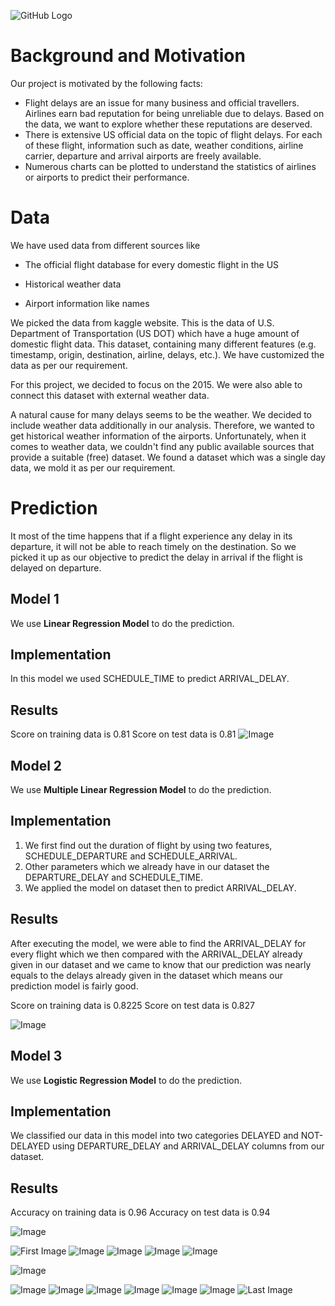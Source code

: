  ![GitHub Logo](/header.jpg)

# Background and Motivation
Our project is motivated by the following facts: 
- Flight delays are an issue for many business and official travellers. Airlines earn bad reputation for being unreliable due to delays. Based on the data, we want to explore whether these reputations are deserved. 
- There is extensive US official data on the topic of flight delays. For each of these flight, information such as date, weather conditions, airline carrier, departure and arrival airports are freely available.
- Numerous charts can be plotted to understand the statistics of airlines or airports to predict their performance.

# Data
We have used data from different sources like
- The official flight database for every domestic flight in the US 

- Historical weather data

- Airport information like names
  
We picked the data from kaggle website. This is the data of U.S. Department of Transportation (US DOT) which have a huge amount of domestic flight data. This dataset, containing many different features (e.g. timestamp, origin, destination, airline, delays, etc.). We have customized the data as per our requirement. 

For this project, we decided to focus on the 2015. We were also able to connect this dataset with external weather data.  

A natural cause for many delays seems to be the weather. We decided to include weather data additionally in our analysis. Therefore, we wanted to get historical weather information of the airports. Unfortunately, when it comes to weather data, we couldn't find any public available sources that provide a suitable (free) dataset. We found a dataset which was a single day data, we mold it as per our requirement. 

# Prediction
It most of the time happens that if a flight experience any delay in its departure, it will not be able to reach timely on the destination. So we picked it up as our objective to predict the delay in arrival if the flight is delayed on departure.

## Model 1
We use **Linear Regression Model** to do the prediction.

## Implementation
In this model we used SCHEDULE_TIME to predict ARRIVAL_DELAY.

## Results
Score on training data is 0.81
Score on test data is 0.81
![Image](/flight_dataLR1.png)

## Model 2
We use **Multiple Linear Regression Model** to do the prediction.

## Implementation
1. We first find out the duration of flight by using two features, SCHEDULE_DEPARTURE and SCHEDULE_ARRIVAL.
2. Other parameters which we already have in our dataset the DEPARTURE_DELAY and SCHEDULE_TIME.
3. We applied the model on dataset then to predict ARRIVAL_DELAY.

## Results
After executing the model, we were able to find the ARRIVAL_DELAY for every flight which we then compared with the ARRIVAL_DELAY already given in our dataset and we came to know that our prediction was nearly equals to the delays already given in the dataset which means our prediction model is fairly good.

Score on training data is 0.8225
Score on test data is 0.827

![Image](/flight_dataLR2.png)

## Model 3
We use **Logistic Regression Model** to do the prediction. 

## Implementation
We classified our data in this model into two categories DELAYED and NOT-DELAYED using DEPARTURE_DELAY and ARRIVAL_DELAY columns from our dataset.

## Results
Accuracy on training data is 0.96
Accuracy on test data is 0.94

![Image](/flight_dataLR4.png)


![First Image](/flight_data.png)
![Image](/flight_datacancel.png)
![Image](/flight_datacancel1.png)
![Image](/flight_datacancel2.png)
![Image](/flight_datacancel3.png)

![Image](/flight_dataLR3.png)

![Image](/flight_dataLR5.png)
![Image](/flight_dataLR6.png)
![Image](/flight_dataLR7.png)
![Image](/flight_datarating1.png)
![Image](/flight_datarating2.png)
![Image](/flight_datarating3.png)
![Last Image](/Plot_1.png)
